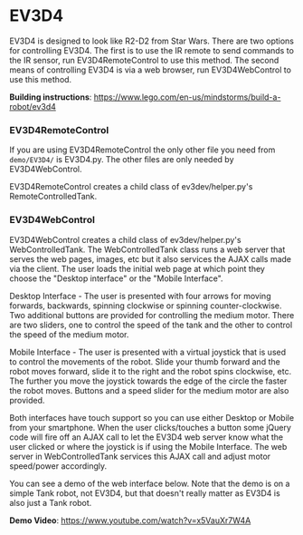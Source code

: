 # EV3D4
EV3D4 is designed to look like R2-D2 from Star Wars. There are two options for controlling EV3D4. The first is to use the IR remote to send commands to the IR sensor, run EV3D4RemoteControl to use this method. The second means of controlling EV3D4 is via a web browser, run EV3D4WebControl to use this method.

**Building instructions**: https://www.lego.com/en-us/mindstorms/build-a-robot/ev3d4

### EV3D4RemoteControl
If you are using EV3D4RemoteControl the only other file you need from `demo/EV3D4/` is EV3D4.py. The other files are only needed by EV3D4WebControl.

EV3D4RemoteControl creates a child class of ev3dev/helper.py's RemoteControlledTank.


### EV3D4WebControl
EV3D4WebControl creates a child class of ev3dev/helper.py's WebControlledTank. The WebControlledTank class runs a web server that serves the web pages, images, etc but it also services the AJAX calls made via the client. The user loads the initial web page at which point they choose the "Desktop interface" or the "Mobile Interface".

Desktop Interface - The user is presented with four arrows for moving forwards, backwards, spinning clockwise or spinning counter-clockwise. Two additional buttons are provided for controlling the medium motor. There are two sliders, one to control the speed of the tank and the other to control the speed of the medium motor.

Mobile Interface - The user is presented with a virtual joystick that is used to control the movements of the robot. Slide your thumb forward and the robot moves forward, slide it to the right and the robot spins clockwise, etc. The further you move the joystick towards the edge of the circle the faster the robot moves. Buttons and a speed slider for the medium motor are also provided.

Both interfaces have touch support so you can use either Desktop or Mobile from your smartphone. When the user clicks/touches a button some jQuery code will fire off an AJAX call to let the EV3D4 web server know what the user clicked or where the joystick is if using the Mobile Interface. The web server in WebControlledTank services this AJAX call and adjust motor speed/power accordingly.

You can see a demo of the web interface below. Note that the demo is on a simple Tank robot, not EV3D4, but that doesn't really matter as EV3D4 is also just a Tank robot.

**Demo Video**: https://www.youtube.com/watch?v=x5VauXr7W4A
